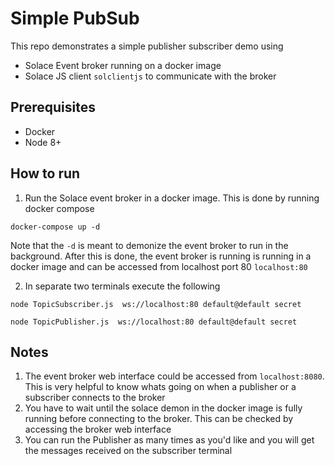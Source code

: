 # Simple PubSub 

This repo demonstrates a simple publisher subscriber demo using 
- Solace Event broker running on a docker image
- Solace JS client `solclientjs` to communicate with the broker

## Prerequisites
- Docker
- Node 8+

## How to run
1. Run the Solace event broker in a docker image. This is done by running docker compose
```
docker-compose up -d
```
Note that the `-d` is meant to demonize the event broker to run in the background. After this is done, the event broker is running is running in a docker image and can be accessed from localhost port 80 `localhost:80`

2. In separate two terminals execute the following

```
node TopicSubscriber.js  ws://localhost:80 default@default secret
```

```
node TopicPublisher.js  ws://localhost:80 default@default secret
```

## Notes
1. The event broker web interface could be accessed from `localhost:8080`. This is very helpful to know whats going on when a publisher or a subscriber connects to the broker
1. You have to wait until the solace demon in the docker image is fully running before connecting to the broker. This can be checked by accessing the broker web interface
1. You can run the Publisher as many times as you'd like and you will get the messages received on the subscriber terminal
